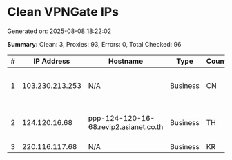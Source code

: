 # Clean VPNGate IPs
Generated on: 2025-08-08 18:22:02

**Summary:** Clean: 3, Proxies: 93, Errors: 0, Total Checked: 96

| # | IP Address | Hostname | Type | Country | Provider |
|---|------------|----------|------|---------|----------|
| 1 | 103.230.213.253 | N/A | Business | CN | China Unicom Beijing Province Network |
| 2 | 124.120.16.68 | ppp-124-120-16-68.revip2.asianet.co.th | Business | TH | TRUE INTERNET CORPORATION CO. LTD. |
| 3 | 220.116.117.68 | N/A | Business | KR | Korea Telecom |
